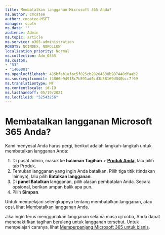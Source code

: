 ```yaml
---
title: Membatalkan langganan Microsoft 365 Anda?
ms.author: cmcatee
author: cmcatee-MSFT
manager: scotv
ms.date: ''
audience: Admin
ms.topic: article
ms.service: o365-administration
ROBOTS: NOINDEX, NOFOLLOW
localization_priority: Normal
ms.collection: Adm_O365
ms.custom:
- "53"
- "1400001"
ms.openlocfilehash: 485bfab1afac5f025cb28204638b987440dfaab2
ms.sourcegitcommit: f4866e94918c7b591ad0cd3b58169d340bcc7f00
ms.translationtype: MT
ms.contentlocale: id-ID
ms.lasthandoff: 05/19/2021
ms.locfileid: "52543256"
---
```

# <a name="canceling-your-microsoft-365-subscription"></a>Membatalkan langganan Microsoft 365 Anda?

Kami menyesal Anda harus pergi, berikut adalah langkah-langkah untuk membatalkan langganan Anda:

1. Di pusat admin, masuk ke **halaman Tagihan**  >  **[Produk Anda,](https://go.microsoft.com/fwlink/p/?linkid=842054)** lalu pilih tab Produk. 
2. Temukan langganan yang ingin Anda batalkan. Pilih tiga titik (tindakan lainnya), lalu pilih **Batalkan langganan**.
3. Di **panel Batalkan** langganan, pilih alasan pembatalan Anda. Secara opsional, berikan umpan balik apa pun.
4. Pilih **Simpan**.

Untuk mempelajari selengkapnya tentang membatalkan langganan, atau opsi, lihat [Membatalkan langganan Anda](/microsoft-365/commerce/subscriptions/cancel-your-subscription).

Jika ingin terus menggunakan langganan selama masa uji coba, Anda dapat menonaktifkan tagihan berulang untuk langganan tersebut. Untuk mempelajari caranya, lihat [Memperpanjang Microsoft 365 untuk bisnis](/microsoft-365/commerce/subscriptions/renew-your-subscription).